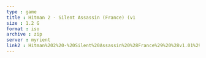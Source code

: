 ```yaml
---
type : game
title : Hitman 2 - Silent Assassin (France) (v1
size : 1.2 G
format : iso
archive : zip
server : myrient
link2 : Hitman%202%20-%20Silent%20Assassin%20%28France%29%20%28v1.01%29
---
```

